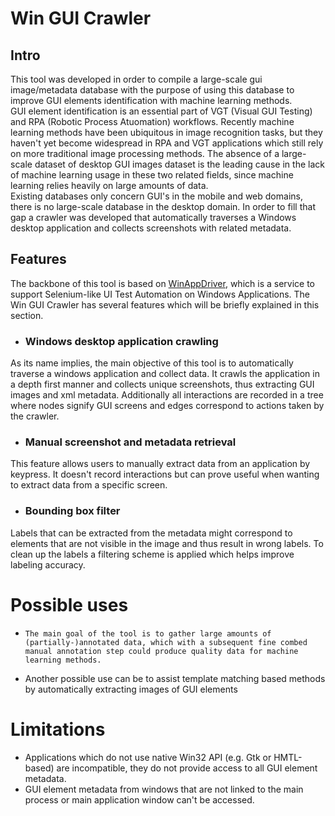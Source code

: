 # Win GUI Crawler

## Intro


This tool was developed in order to compile a large-scale gui image/metadata database with the purpose of using this database to improve GUI elements identification with machine learning methods. <br> GUI element identification is an essential part of VGT (Visual GUI Testing) and RPA (Robotic Process Atuomation) workflows.  Recently machine learning methods have been ubiquitous in image recognition tasks, but they haven't yet become widespread in RPA and VGT applications which still rely on more traditional image processing methods. The absence of a large-scale dataset of desktop GUI images dataset is the leading cause in the lack of machine learning usage in these two related fields, since machine learning relies heavily on large amounts of data. <br>
Existing databases only concern GUI's in the mobile and web domains, there is no large-scale database in the desktop domain. In order to fill that gap a crawler was developed that automatically traverses a Windows desktop application and collects screenshots with related metadata. </br>

## Features
The backbone of this tool is based on [WinAppDriver](https://github.com/microsoft/WinAppDriver), which is a service to support Selenium-like UI Test Automation on Windows Applications.
The Win GUI Crawler has several features which will be briefly explained in this section.

- ### Windows desktop application crawling
As its name implies, the main objective of this tool is to automatically traverse a windows application and collect data. It crawls the application in a depth first manner and collects unique screenshots, thus extracting GUI images and xml metadata. Additionally all interactions are recorded in a tree where nodes signify GUI screens and edges correspond to actions taken by the crawler.

- ### Manual screenshot and metadata retrieval
This feature allows users to manually extract data from an application by keypress. It doesn't record interactions but can prove useful when wanting to extract data from a specific screen.
- ### Bounding box filter
Labels that can be extracted from the metadata might correspond to elements that are not visible in the image and thus result in wrong labels. To clean up the labels a filtering scheme is applied which helps improve labeling accuracy.

# Possible uses
-     The main goal of the tool is to gather large amounts of (partially-)annotated data, which with a subsequent fine combed manual annotation step could produce quality data for machine learning methods.​
- Another possible use can be to assist template matching based methods by automatically extracting images of GUI elements

# Limitations
- Applications which do not use native Win32 API (e.g. Gtk or HMTL-based) are incompatible, they do not provide access to all GUI element metadata.
- GUI element metadata from windows that are not linked to the main process or main application window can't be accessed.
